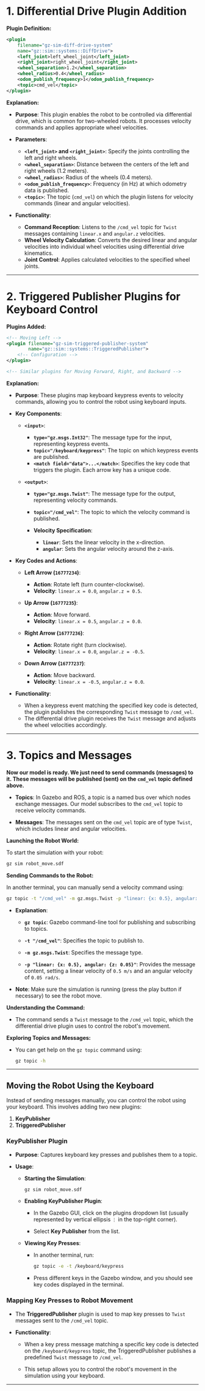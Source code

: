 # **1. Differential Drive Plugin Addition**

**Plugin Definition:**

```xml
<plugin
    filename="gz-sim-diff-drive-system"
    name="gz::sim::systems::DiffDrive">
    <left_joint>left_wheel_joint</left_joint>
    <right_joint>right_wheel_joint</right_joint>
    <wheel_separation>1.2</wheel_separation>
    <wheel_radius>0.4</wheel_radius>
    <odom_publish_frequency>1</odom_publish_frequency>
    <topic>cmd_vel</topic>
</plugin>
```

**Explanation:**

- **Purpose**: This plugin enables the robot to be controlled via differential drive, which is common for two-wheeled robots. It processes velocity commands and applies appropriate wheel velocities.

- **Parameters**:

  - **`<left_joint>` and `<right_joint>`**: Specify the joints controlling the left and right wheels.
  - **`<wheel_separation>`**: Distance between the centers of the left and right wheels (1.2 meters).
  - **`<wheel_radius>`**: Radius of the wheels (0.4 meters).
  - **`<odom_publish_frequency>`**: Frequency (in Hz) at which odometry data is published.
  - **`<topic>`**: The topic (`cmd_vel`) on which the plugin listens for velocity commands (linear and angular velocities).

- **Functionality**:

  - **Command Reception**: Listens to the `/cmd_vel` topic for `Twist` messages containing `linear.x` and `angular.z` velocities.
  - **Wheel Velocity Calculation**: Converts the desired linear and angular velocities into individual wheel velocities using differential drive kinematics.
  - **Joint Control**: Applies calculated velocities to the specified wheel joints.

---

# **2. Triggered Publisher Plugins for Keyboard Control**

**Plugins Added:**

```xml
<!-- Moving Left -->
<plugin filename="gz-sim-triggered-publisher-system"
        name="gz::sim::systems::TriggeredPublisher">
    <!-- Configuration -->
</plugin>

<!-- Similar plugins for Moving Forward, Right, and Backward -->
```

**Explanation:**

- **Purpose**: These plugins map keyboard keypress events to velocity commands, allowing you to control the robot using keyboard inputs.

- **Key Components**:

  - **`<input>`**:

    - **`type="gz.msgs.Int32"`**: The message type for the input, representing keypress events.
    - **`topic="/keyboard/keypress"`**: The topic on which keypress events are published.
    - **`<match field="data">...</match>`**: Specifies the key code that triggers the plugin. Each arrow key has a unique code.

  - **`<output>`**:

    - **`type="gz.msgs.Twist"`**: The message type for the output, representing velocity commands.
    - **`topic="/cmd_vel"`**: The topic to which the velocity command is published.
    - **Velocity Specification**:

      - **`linear`**: Sets the linear velocity in the x-direction.
      - **`angular`**: Sets the angular velocity around the z-axis.

- **Key Codes and Actions**:

  - **Left Arrow (`16777234`)**:

    - **Action**: Rotate left (turn counter-clockwise).
    - **Velocity**: `linear.x = 0.0`, `angular.z = 0.5`.

  - **Up Arrow (`16777235`)**:

    - **Action**: Move forward.
    - **Velocity**: `linear.x = 0.5`, `angular.z = 0.0`.

  - **Right Arrow (`16777236`)**:

    - **Action**: Rotate right (turn clockwise).
    - **Velocity**: `linear.x = 0.0`, `angular.z = -0.5`.

  - **Down Arrow (`16777237`)**:

    - **Action**: Move backward.
    - **Velocity**: `linear.x = -0.5`, `angular.z = 0.0`.

- **Functionality**:

  - When a keypress event matching the specified key code is detected, the plugin publishes the corresponding `Twist` message to `/cmd_vel`.
  - The differential drive plugin receives the `Twist` message and adjusts the wheel velocities accordingly.

---

# **3. Topics and Messages**

**Now our model is ready. We just need to send commands (messages) to it. These messages will be published (sent) on the `cmd_vel` topic defined above.**

- **Topics**: In Gazebo and ROS, a topic is a named bus over which nodes exchange messages. Our model subscribes to the `cmd_vel` topic to receive velocity commands.

- **Messages**: The messages sent on the `cmd_vel` topic are of type `Twist`, which includes linear and angular velocities.

**Launching the Robot World:**

To start the simulation with your robot:

```bash
gz sim robot_move.sdf
```

**Sending Commands to the Robot:**

In another terminal, you can manually send a velocity command using:

```bash
gz topic -t "/cmd_vel" -m gz.msgs.Twist -p "linear: {x: 0.5}, angular: {z: 0.05}"
```

- **Explanation**:

  - **`gz topic`**: Gazebo command-line tool for publishing and subscribing to topics.

  - **`-t "/cmd_vel"`**: Specifies the topic to publish to.

  - **`-m gz.msgs.Twist`**: Specifies the message type.

  - **`-p "linear: {x: 0.5}, angular: {z: 0.05}"`**: Provides the message content, setting a linear velocity of `0.5 m/s` and an angular velocity of `0.05 rad/s`.

- **Note**: Make sure the simulation is running (press the play button if necessary) to see the robot move.

**Understanding the Command:**

- The command sends a `Twist` message to the `/cmd_vel` topic, which the differential drive plugin uses to control the robot's movement.

**Exploring Topics and Messages:**

- You can get help on the `gz topic` command using:

  ```bash
  gz topic -h
  ```

---

## **Moving the Robot Using the Keyboard**

Instead of sending messages manually, you can control the robot using your keyboard. This involves adding two new plugins:

1. **KeyPublisher**
2. **TriggeredPublisher**

### **KeyPublisher Plugin**

- **Purpose**: Captures keyboard key presses and publishes them to a topic.

- **Usage**:

  - **Starting the Simulation**:

    ```bash
    gz sim robot_move.sdf
    ```

  - **Enabling KeyPublisher Plugin**:

    - In the Gazebo GUI, click on the plugins dropdown list (usually represented by vertical ellipsis `⋮` in the top-right corner).

    - Select **Key Publisher** from the list.

  - **Viewing Key Presses**:

    - In another terminal, run:

      ```bash
      gz topic -e -t /keyboard/keypress
      ```

    - Press different keys in the Gazebo window, and you should see key codes displayed in the terminal.

### **Mapping Key Presses to Robot Movement**

- The **TriggeredPublisher** plugin is used to map key presses to `Twist` messages sent to the `/cmd_vel` topic.

- **Functionality**:

  - When a key press message matching a specific key code is detected on the `/keyboard/keypress` topic, the TriggeredPublisher publishes a predefined `Twist` message to `/cmd_vel`.

  - This setup allows you to control the robot's movement in the simulation using your keyboard.

---
